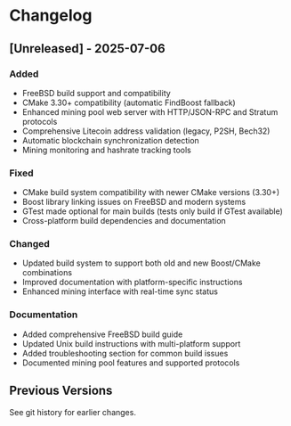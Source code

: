 # Changelog

## [Unreleased] - 2025-07-06

### Added
- FreeBSD build support and compatibility
- CMake 3.30+ compatibility (automatic FindBoost fallback)
- Enhanced mining pool web server with HTTP/JSON-RPC and Stratum protocols
- Comprehensive Litecoin address validation (legacy, P2SH, Bech32)
- Automatic blockchain synchronization detection
- Mining monitoring and hashrate tracking tools

### Fixed
- CMake build system compatibility with newer CMake versions (3.30+)
- Boost library linking issues on FreeBSD and modern systems
- GTest made optional for main builds (tests only build if GTest available)
- Cross-platform build dependencies and documentation

### Changed
- Updated build system to support both old and new Boost/CMake combinations
- Improved documentation with platform-specific instructions
- Enhanced mining interface with real-time sync status

### Documentation
- Added comprehensive FreeBSD build guide
- Updated Unix build instructions with multi-platform support
- Added troubleshooting section for common build issues
- Documented mining pool features and supported protocols

## Previous Versions
See git history for earlier changes.
